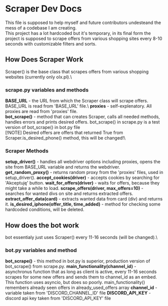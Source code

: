 # Scraper Dev Docs
This file is supposed to help myself and future contributors undesteand the mess of a codebase I am creating.\
This project has a lot hardcoded but it's temporary, in its final form the project is supposed to scrape offers from 
various shopping sites every 8-10 seconds with customizable filters and sorts. 

## How Does Scraper Work
Scraper() is the base class that scrapes offers from various shopping websites (currently only olx.pl).\

### scrape.py variables and methods
**BASE_URL** - the URL from which the Scraper class will scrape offers. BASE_URL is read from 'BASE_URL' file.\ 
**proxies** - self-explenatory. All proxies are read from 'proxies' file.\
**bot_scrape()** - method that can creates Scraper, calls all needed methods, handles errors and prints desired offers. 
bot_scrape() in scrape.py is a test version of bot_scrape() in bot.py file\
[!NOTE]
Desired offers are offers that returned True from Scraper.is_desired_phone() method, this will be changed!\

### Scraper Methods
**setup_driver()** - handles all webdriver options including proxies, opens the site from BASE_URL variable and returns
the webdriver. 
**get_random_proxy()** - returns random proxy from the 'proxies' files, used in setup_driver().
**accept_cookies(driver)** - accepts cookies by searching for 'Akceptuję' button.
**wait_for_offers(driver)** - waits for offers, because they might take a while to load.
**scrape_offers(driver, max_offers=10)** - searches for wanted divs on site and returns extracted offers.
**extract_offer_data(card)** - extracts wanted data from card (div) and returns it.
**is_desired_iphone(offer_title, time_added)** - method for checking some hardcoded conditions, will be deleted. 

## How does the bot work
bot essentialy just uses Scraper() every 11-16 seconds (will be changed).\

### bot.py variables and method
**bot_scrape()** - this method in bot.py is superior, production version of bot_scrape() from scrape.py.
**main_functionality(channel_id)** - asynchronus function that as long as client is active, every 11-16 seconds 
scrapes for some new offers and sends them to channel_id as an embed. This function uses asyncio, but does so poorly. 
main_functionality() remembers already seen offers in already_used_offers array
**channel_id** - variable taken from 'DISCORD_CHANNEL_ID' file
**DISCORD_API_KEY** - discord api key taken from 'DISCORD_API_KEY' file
